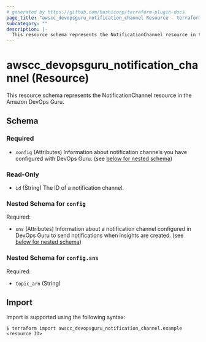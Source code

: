 ```yaml
---
# generated by https://github.com/hashicorp/terraform-plugin-docs
page_title: "awscc_devopsguru_notification_channel Resource - terraform-provider-awscc"
subcategory: ""
description: |-
  This resource schema represents the NotificationChannel resource in the Amazon DevOps Guru.
---
```


# awscc_devopsguru_notification_channel (Resource)

This resource schema represents the NotificationChannel resource in the Amazon DevOps Guru.



<!-- schema generated by tfplugindocs -->
## Schema

### Required

- `config` (Attributes) Information about notification channels you have configured with DevOps Guru. (see [below for nested schema](#nestedatt--config))

### Read-Only

- `id` (String) The ID of a notification channel.

<a id="nestedatt--config"></a>
### Nested Schema for `config`

Required:

- `sns` (Attributes) Information about a notification channel configured in DevOps Guru to send notifications when insights are created. (see [below for nested schema](#nestedatt--config--sns))

<a id="nestedatt--config--sns"></a>
### Nested Schema for `config.sns`

Required:

- `topic_arn` (String)

## Import

Import is supported using the following syntax:

```shell
$ terraform import awscc_devopsguru_notification_channel.example <resource ID>
```
